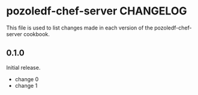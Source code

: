 # pozoledf-chef-server CHANGELOG

This file is used to list changes made in each version of the pozoledf-chef-server cookbook.

## 0.1.0

Initial release.

- change 0
- change 1
